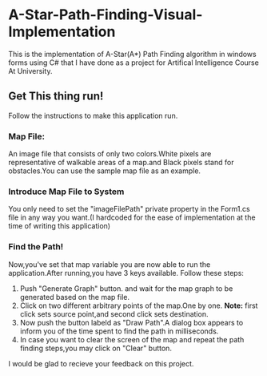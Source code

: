 # A-Star-Path-Finding-Visual-Implementation
This is the implementation of A-Star(A*) Path Finding algorithm in windows forms using C# that I have done as a project for Artifical Intelligence Course At University.

## Get This thing run!
Follow the instructions to make this application run.

### Map File:
  An image file that consists of only two colors.White pixels are representative of walkable areas of a map.and Black pixels stand for obstacles.You can use the sample map file as an example.

### Introduce Map File to System
  You only need to set the "imageFilePath" private property in the Form1.cs file in any way you want.(I hardcoded for the ease
of implementation at the time of writing this application)

### Find the Path!
  Now,you've set that map variable you are now able to run the application.After running,you have 3 keys available.
Follow these steps:

1. Push "Generate Graph" button. and wait for the map graph to be generated based on the map file.
2. Click on two different arbitrary points of the map.One by one.
**Note:** first click sets source point,and second click sets destination.
3. Now push the button labeld as "Draw Path".A dialog box appears to inform you of the time spent to find the path in milliseconds.
4. In case you want to clear the screen of the map and repeat the path finding steps,you may click on "Clear" button.

I would be glad to recieve your feedback on this project.

